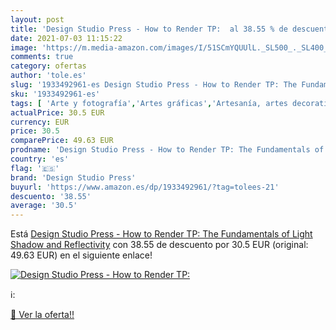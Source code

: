 ```yaml
---
layout: post
title: 'Design Studio Press - How to Render TP:  al 38.55 % de descuento'
date: 2021-07-03 11:15:22
image: 'https://m.media-amazon.com/images/I/51SCmYQUUlL._SL500_._SL400_.jpg'
comments: true
category: ofertas
author: 'tole.es'
slug: '1933492961-es Design Studio Press - How to Render TP: The Fundamentals...'
sku: '1933492961-es'
tags: [ 'Arte y fotografía','Artes gráficas','Artesanía, artes decorativas y manualidades','Cómics, manga y novelas gráficas','Dibujo','Diseño gráfico comercial','Diseño industrial y de productos','Diseño y artes decorativas','Diseño y moda','Estudios y enseñanza artes y fotografía','Hogar, manualidades y estilos de vida','Ilustración y diseño gráfico','Libros','Libros juveniles','design studio press', ]
actualPrice: 30.5 EUR
currency: EUR
price: 30.5
comparePrice: 49.63 EUR
prodname: 'Design Studio Press - How to Render TP: The Fundamentals of Light  Shadow and Reflectivity'
country: 'es'
flag: '🇪🇸'
brand: 'Design Studio Press'
buyurl: 'https://www.amazon.es/dp/1933492961/?tag=tolees-21'
descuento: '38.55'
average: '30.5'
---
```


Está [Design Studio Press - How to Render TP: The Fundamentals of Light  Shadow and Reflectivity](https://www.amazon.es/dp/1933492961/?tag=tolees-21) con 38.55 de descuento por 30.5 EUR (original: 49.63 EUR) en el siguiente enlace!

[![Design Studio Press - How to Render TP: ](https://m.media-amazon.com/images/I/51SCmYQUUlL._SL500_._SL400_.jpg)](https://www.amazon.es/dp/1933492961/?tag=tolees-21)

ℹ️:


[🛒 Ver la oferta!!](https://www.amazon.es/dp/1933492961/?tag=tolees-21)
